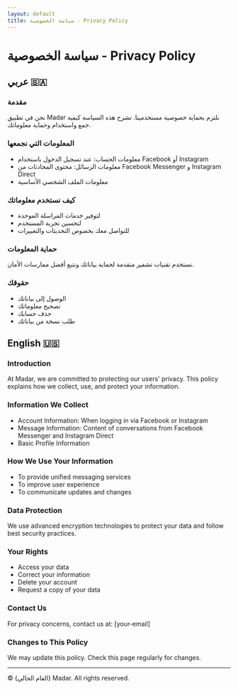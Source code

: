 ```yaml
---
layout: default
title: سياسة الخصوصية - Privacy Policy
---
```


# سياسة الخصوصية - Privacy Policy


## عربي 🇸🇦

### مقدمة
نحن في تطبيق Madar نلتزم بحماية خصوصية مستخدمينا. تشرح هذه السياسة كيفية جمع واستخدام وحماية معلوماتك.

### المعلومات التي نجمعها
- معلومات الحساب: عند تسجيل الدخول باستخدام Facebook أو Instagram
- معلومات الرسائل: محتوى المحادثات من Facebook Messenger و Instagram Direct
- معلومات الملف الشخصي الأساسية

### كيف نستخدم معلوماتك
- لتوفير خدمات المراسلة الموحدة
- لتحسين تجربة المستخدم
- للتواصل معك بخصوص التحديثات والتغييرات

### حماية المعلومات
نستخدم تقنيات تشفير متقدمة لحماية بياناتك ونتبع أفضل ممارسات الأمان.

### حقوقك
- الوصول إلى بياناتك
- تصحيح معلوماتك
- حذف حسابك
- طلب نسخة من بياناتك

## English 🇺🇸

### Introduction
At Madar, we are committed to protecting our users' privacy. This policy explains how we collect, use, and protect your information.

### Information We Collect
- Account Information: When logging in via Facebook or Instagram
- Message Information: Content of conversations from Facebook Messenger and Instagram Direct
- Basic Profile Information

### How We Use Your Information
- To provide unified messaging services
- To improve user experience
- To communicate updates and changes

### Data Protection
We use advanced encryption technologies to protect your data and follow best security practices.

### Your Rights
- Access your data
- Correct your information
- Delete your account
- Request a copy of your data

### Contact Us
For privacy concerns, contact us at: [your-email]

### Changes to This Policy
We may update this policy. Check this page regularly for changes.

---
© {العام الحالي} Madar. All rights reserved.
